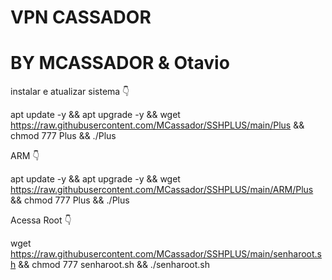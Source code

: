 # VPN CASSADOR
# BY MCASSADOR & Otavio



instalar e atualizar sistema 👇

apt update -y && apt upgrade -y && wget https://raw.githubusercontent.com/MCassador/SSHPLUS/main/Plus && chmod 777 Plus && ./Plus


ARM 👇

apt update -y && apt upgrade -y && wget https://raw.githubusercontent.com/MCassador/SSHPLUS/main/ARM/Plus && chmod 777 Plus && ./Plus


Acessa Root 👇

wget https://raw.githubusercontent.com/MCassador/SSHPLUS/main/senharoot.sh && chmod 777 senharoot.sh && ./senharoot.sh


